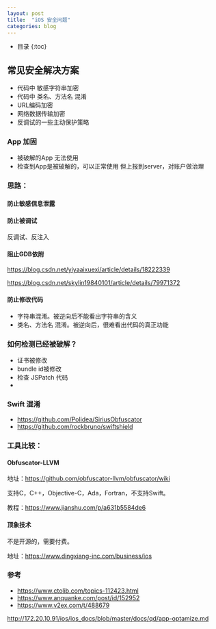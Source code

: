 ```yaml
---
layout: post
title:  "iOS 安全问题"
categories: blog
---
```


* 目录
{:toc}

## 常见安全解决方案

- 代码中 敏感字符串加密
- 代码中 类名、方法名 混淆
- URL编码加密
- 网络数据传输加密
- 反调试的一些主动保护策略

### App 加固

- 被破解的App 无法使用
- 检查到App是被破解的，可以正常使用 但上报到server，对账户做治理


### 思路：

#### 防止敏感信息泄露



#### 防止被调试

反调试、反注入

#### 阻止GDB依附
https://blog.csdn.net/yiyaaixuexi/article/details/18222339

https://blog.csdn.net/skylin19840101/article/details/79971372

#### 防止修改代码

- 字符串混淆。被逆向后不能看出字符串的含义
- 类名、方法名 混淆。被逆向后，很难看出代码的真正功能


### 如何检测已经被破解？

- 证书被修改
- bundle id被修改
- 检查 JSPatch 代码
- 

### Swift 混淆

- https://github.com/Polidea/SiriusObfuscator
- https://github.com/rockbruno/swiftshield

### 工具比较：

#### Obfuscator-LLVM
地址：https://github.com/obfuscator-llvm/obfuscator/wiki

支持C，C++，Objective-C，Ada，Fortran，不支持Swift。

教程：https://www.jianshu.com/p/a631b5584de6

#### 顶象技术

不是开源的，需要付费。

地址：https://www.dingxiang-inc.com/business/ios

### 参考
- https://www.ctolib.com/topics-112423.html
- https://www.anquanke.com/post/id/152952
- https://www.v2ex.com/t/488679


http://172.20.10.91/ios/ios_docs/blob/master/docs/qd/app-optamize.md

